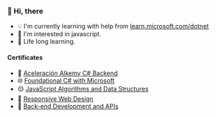 ### 👋 Hi, there

- 💡 I'm currently learning with help from [learn.microsoft.com/dotnet](https://learn.microsoft.com/en-us/dotnet/)
- 👀 I'm interested in javascript.
- 🌱 Life long learning.

#### Certificates
- 🏃 [Aceleración Alkemy C# Backend](https://assets.alkemy.org/certificates/auth0%7C62c475a870a3683402504371/ACCELERATION_CERTIFICATE/fabf5fc1-d136-4b36-a01d-6a84ae84e25d.pdf)
- 🌐 [Foundational C# with Microsoft](https://www.freecodecamp.org/certification/olezdev/foundational-c-sharp-with-microsoft)
- 🟡 [JavaScript Algorithms and Data Structures](https://www.freecodecamp.org/certification/olezdev/javascript-algorithms-and-data-structures)
- 🎨 [Responsive Web Design](https://www.freecodecamp.org/certification/olezdev/responsive-web-design)
- 🕋 [Back-end Development and APIs](https://freecodecamp.org/certification/olezdev/back-end-development-and-apis)


 
<!---
olezdev/olezdev is a ✨ special ✨ repository because its `README.md` (this file) appears on your GitHub profile.
You can click the Preview link to take a look at your changes.
--->
